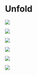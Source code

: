 # Unfold

![](Images/all_stories.jpg)

![](Images/all_templates.jpg)

![](Images/template.jpg)

![](Images/bottom_nav.jpg)

![](Images/full_screen.jpg)

![](Images/about_me.jpg)
